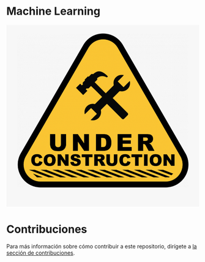 # Machine Learning

![Sección en construcción](../../../images/icon_under-construction.png)

# Contribuciones

Para más información sobre cómo contribuir a este repositorio, dirígete a [la sección de contribuciones](docs/CONTRIBUITING.md).